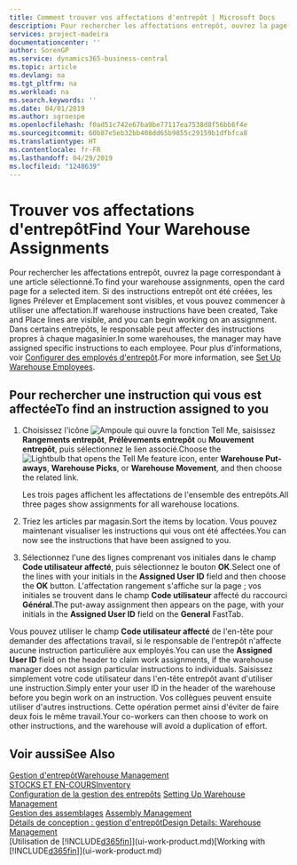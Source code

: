 ```yaml
---
title: Comment trouver vos affectations d'entrepôt | Microsoft Docs
description: Pour rechercher les affectations entrepôt, ouvrez la page correspondant à une article sélectionné. Si des instructions entrepôt ont été créées, les lignes Prélever et Emplacement sont visibles, et vous pouvez commencer à utiliser une affectation. Dans certains entrepôts, le responsable peut affecter des instructions propres à chaque magasinier.
services: project-madeira
documentationcenter: ''
author: SorenGP
ms.service: dynamics365-business-central
ms.topic: article
ms.devlang: na
ms.tgt_pltfrm: na
ms.workload: na
ms.search.keywords: ''
ms.date: 04/01/2019
ms.author: sgroespe
ms.openlocfilehash: f0ad51c742e67ba9be77117ea7538d8f56bb6f4e
ms.sourcegitcommit: 60b87e5eb32bb408dd65b9855c29159b1dfbfca8
ms.translationtype: HT
ms.contentlocale: fr-FR
ms.lasthandoff: 04/29/2019
ms.locfileid: "1248639"
---
```

# <a name="find-your-warehouse-assignments"></a><span data-ttu-id="c318c-105">Trouver vos affectations d'entrepôt</span><span class="sxs-lookup"><span data-stu-id="c318c-105">Find Your Warehouse Assignments</span></span>
<span data-ttu-id="c318c-106">Pour rechercher les affectations entrepôt, ouvrez la page correspondant à une article sélectionné.</span><span class="sxs-lookup"><span data-stu-id="c318c-106">To find your warehouse assignments, open the card page for a selected item.</span></span> <span data-ttu-id="c318c-107">Si des instructions entrepôt ont été créées, les lignes Prélever et Emplacement sont visibles, et vous pouvez commencer à utiliser une affectation.</span><span class="sxs-lookup"><span data-stu-id="c318c-107">If warehouse instructions have been created, Take and Place lines are visible, and you can begin working on an assignment.</span></span> <span data-ttu-id="c318c-108">Dans certains entrepôts, le responsable peut affecter des instructions propres à chaque magasinier.</span><span class="sxs-lookup"><span data-stu-id="c318c-108">In some warehouses, the manager may have assigned specific instructions to each employee.</span></span> <span data-ttu-id="c318c-109">Pour plus d'informations, voir [Configurer des employés d'entrepôt](warehouse-how-to-set-up-warehouse-employees.md).</span><span class="sxs-lookup"><span data-stu-id="c318c-109">For more information, see [Set Up Warehouse Employees](warehouse-how-to-set-up-warehouse-employees.md).</span></span>

## <a name="to-find-an-instruction-assigned-to-you"></a><span data-ttu-id="c318c-110">Pour rechercher une instruction qui vous est affectée</span><span class="sxs-lookup"><span data-stu-id="c318c-110">To find an instruction assigned to you</span></span>  
1.  <span data-ttu-id="c318c-111">Choisissez l'icône ![Ampoule qui ouvre la fonction Tell Me](media/ui-search/search_small.png "Dites-moi ce que vous voulez faire"), saisissez **Rangements entrepôt**, **Prélèvements entrepôt** ou **Mouvement entrepôt**, puis sélectionnez le lien associé.</span><span class="sxs-lookup"><span data-stu-id="c318c-111">Choose the ![Lightbulb that opens the Tell Me feature](media/ui-search/search_small.png "Tell me what you want to do") icon, enter **Warehouse Put-aways**, **Warehouse Picks**, or **Warehouse Movement**, and then choose the related link.</span></span>

    <span data-ttu-id="c318c-112">Les trois pages affichent les affectations de l'ensemble des entrepôts.</span><span class="sxs-lookup"><span data-stu-id="c318c-112">All three pages show assignments for all warehouse locations.</span></span>  

2. <span data-ttu-id="c318c-113">Triez les articles par magasin.</span><span class="sxs-lookup"><span data-stu-id="c318c-113">Sort the items by location.</span></span> <span data-ttu-id="c318c-114">Vous pouvez maintenant visualiser les instructions qui vous ont été affectées.</span><span class="sxs-lookup"><span data-stu-id="c318c-114">You can now see the instructions that have been assigned to you.</span></span>  
3. <span data-ttu-id="c318c-115">Sélectionnez l'une des lignes comprenant vos initiales dans le champ **Code utilisateur affecté**, puis sélectionnez le bouton **OK**.</span><span class="sxs-lookup"><span data-stu-id="c318c-115">Select one of the lines with your initials in the **Assigned User ID** field and then choose the **OK** button.</span></span> <span data-ttu-id="c318c-116">L'affectation rangement s'affiche sur la page ; vos initiales se trouvent dans le champ **Code utilisateur** affecté du raccourci **Général**.</span><span class="sxs-lookup"><span data-stu-id="c318c-116">The put-away assignment then appears on the page, with your initials in the **Assigned User ID** field on the **General** FastTab.</span></span>  

<span data-ttu-id="c318c-117">Vous pouvez utiliser le champ **Code utilisateur affecté** de l'en-tête pour demander des affectations travail, si le responsable de l'entrepôt n'affecte aucune instruction particulière aux employés.</span><span class="sxs-lookup"><span data-stu-id="c318c-117">You can use the **Assigned User ID** field on the header to claim work assignments, if the warehouse manager does not assign particular instructions to individuals.</span></span> <span data-ttu-id="c318c-118">Saisissez simplement votre code utilisateur dans l'en-tête entrepôt avant d'utiliser une instruction.</span><span class="sxs-lookup"><span data-stu-id="c318c-118">Simply enter your user ID in the header of the warehouse before you begin work on an instruction.</span></span> <span data-ttu-id="c318c-119">Vos collègues peuvent ensuite utiliser d'autres instructions. Cette opération permet ainsi d'éviter de faire deux fois le même travail.</span><span class="sxs-lookup"><span data-stu-id="c318c-119">Your co-workers can then choose to work on other instructions, and the warehouse will avoid a duplication of effort.</span></span>  

## <a name="see-also"></a><span data-ttu-id="c318c-120">Voir aussi</span><span class="sxs-lookup"><span data-stu-id="c318c-120">See Also</span></span>  
[<span data-ttu-id="c318c-121">Gestion d'entrepôt</span><span class="sxs-lookup"><span data-stu-id="c318c-121">Warehouse Management</span></span>](warehouse-manage-warehouse.md)  
[<span data-ttu-id="c318c-122">STOCKS ET EN-COURS</span><span class="sxs-lookup"><span data-stu-id="c318c-122">Inventory</span></span>](inventory-manage-inventory.md)  
<span data-ttu-id="c318c-123">[Configuration de la gestion des entrepôts](warehouse-setup-warehouse.md)   </span><span class="sxs-lookup"><span data-stu-id="c318c-123">[Setting Up Warehouse Management](warehouse-setup-warehouse.md)   </span></span>  
<span data-ttu-id="c318c-124">[Gestion des assemblages](assembly-assemble-items.md)  </span><span class="sxs-lookup"><span data-stu-id="c318c-124">[Assembly Management](assembly-assemble-items.md)  </span></span>  
[<span data-ttu-id="c318c-125">Détails de conception : gestion d'entrepôt</span><span class="sxs-lookup"><span data-stu-id="c318c-125">Design Details: Warehouse Management</span></span>](design-details-warehouse-management.md)  
<span data-ttu-id="c318c-126">[Utilisation de [!INCLUDE[d365fin](includes/d365fin_md.md)]](ui-work-product.md)</span><span class="sxs-lookup"><span data-stu-id="c318c-126">[Working with [!INCLUDE[d365fin](includes/d365fin_md.md)]](ui-work-product.md)</span></span> 

